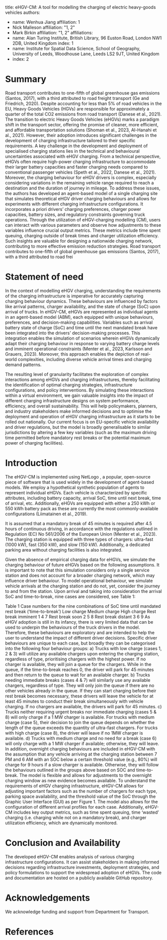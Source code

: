 
title: eHGV-CM: A tool for modelling the charging of electric heavy-goods vehicles 
authors:
- name: Wenhua Jiang
  affiliation: 1
- Nick Malleson
  affiliation: "1, 2"
- Mark Birkin
  affiliation: "1, 2"
affiliations:
- name: Alan Turing Institute, British Library, 96 Euston Road, London NW1 2DB, United Kingdom
  index: 1
- name: Institute for Spatial Data Science, School of Geography, University of Leeds, Woodhouse Lane, Leeds LS2 9JT, United Kingdom
- index: 2

# Summary

Road transport contributes to one-fifth of global greenhouse gas emissions (Santos, 2017), with a third attributed to road freight transport (Ge and Friedrich, 2020). Despite accounting for less than 5% of road vehicles in the EU, Heavy Goods Vehicles (HGVs) are responsible for approximately a quarter of the total CO2 emissions from road transport (Danese et al., 2021). The transition to electric Heavy Goods Vehicles (eHGVs) marks a paradigm shift in the transport sector, offering the promise of cleaner, more efficient, and affordable transportation solutions (Shoman et al., 2023, Al-Hanahi et al., 2021). However, their adoption introduces significant challenges in the development of charging infrastructure tailored to their specific requirements. A key challenge in the development and deployment of specialised charging stations lies in the technical and behavioural uncertainties associated with eHGV charging. From a technical perspective, eHGVs often require high-power charging infrastructure to accommodate their larger battery capacities and faster charging needs compared to conventional passenger vehicles (Speth et al., 2022, Danese et al., 2021). Moreover, the charging behaviour for eHGV drivers is complex, especially considering variations in the remaining vehicle range required to reach a destination and the duration of journey in mileage. To address these issues, the authors has developed an agent-based model of a single charging site that simulates theoretical eHGV driver charging behaviours and allows for experiments with different charging infrastructure configurations. It incorporates a priori drivers’ charging preferences, charger power capacities, battery sizes, and regulatory constraints governing truck operations. Through the utilization of eHGV-charging modelling (CM), users can interact with various parameters and observe how adjustments to these variables influence crucial output metrics. These metrics include time spent queuing, charging outside of break times and charger utilization efficiency. Such insights are valuable for designing a nationwide charging network, contributing to more effective emission reduction strategies. Road transport contributes to one-fifth of global greenhouse gas emissions (Santos, 2017), with a third attributed to road frei

# Statement of need

In the context of modelling eHGV charging, understanding the requirements of the charging infrastructure is imperative for accurately capturing charging behaviour dynamics. These behaviours are influenced by factors like arrival patterns, charger availability, and the state of charge (SoC) upon arrival of trucks. In eHGV-CM, eHGVs are represented as individual agents in an agent-based model (ABM), each equipped with unique behaviours, preferences, and decision-making capabilities. Variables such as arrival battery state of charge (SoC) and time until the next mandated break have been integrated into the drivers' decision-making processes. This integration enables the simulation of scenarios wherein eHGVs dynamically adapt their charging behaviour in response to varying battery charge levels and imminent operational constraints (Menter et al., 2023, Karlsson and Grauers, 2023). Moreover, this approach enables the depiction of real-world complexities, including diverse vehicle arrival times and charging demand patterns. 

The resulting level of granularity facilitates the exploration of complex interactions among eHGVs and charging infrastructures, thereby facilitating the identification of optimal charging strategies, infrastructure configurations, and policy interventions. By simulating these interactions within a virtual environment, we gain valuable insights into the impact of different charging infrastructure designs on system performance, efficiency, and overall sustainability. This will help policymakers, planners, and industry stakeholders make informed decisions and to optimise the deployment and operation of eHGV charging infrastructure as it starts to be rolled out nationally. Our current focus is on EU-specific vehicle availability and driver regulations, but the model is broadly generalisable to similar jurisdictions by altering a few key variables (such as the maximum driving time permitted before mandatory rest breaks or the potential maximum power of charging facilities).


# Introduction

The eHGV-CM is implemented using NetLogo , a popular, open-source piece of software that is used widely in the development of agent-based models. We employ a hypothetical synthetic population of agents to represent individual eHGVs. Each vehicle is characterized by specific attributes, including battery capacity, arrival SoC, time until next break, time of arrival, etc. Additionally, eHGVs are equipped with either a 250 kWh or 550 kWh battery pack as these are currently the most commonly-available configurations (Liimatainen et al., 2019).

It is assumed that a mandatory break of 45 minutes is required after 4.5 hours of continuous driving, in accordance with the regulations outlined in Regulation (EC) No 561/2006 of the European Union (Menter et al., 2023). The charging station is equipped with three types of chargers: ultra-fast (1000 kW), fast (350 kW), and slow (150 kW). Additionally, a dedicated parking area without charging facilities is also integrated.

Given the absence of empirical charging data for eHGVs, we simulate the charging behaviour of future eHGVs based on the following assumptions.  It is important to note that this simulation considers only a single service station and does not account for a broader charging network, which may influence driver behaviour. To model operational behaviour, we simulate vehicle arrivals at the charging station and do not, yet, consider the journey to and from the station. Upon arrival and taking into consideration the arrival SoC and time-to-break, nine cases are considered, see Table 1: 

Table 1 Case numbers for the nine combinations of SoC time until mandated rest break (‘time-to-break’)
	Low charge	Medium charge	High charge
Rest break imminent	1	4	7
Rest break soon	2	5	8
Rest break distant	3	6	9
As eHGV adoption is still in its infancy, there is very limited data that can be used to underpin the behaviours of the truck drivers in the model. Therefore, these behaviours are exploratory and are intended to help the user to understand the impact of different driver decisions. Specific driver behaviours are unique to each case, but broadly they can be categorised into the following four behaviour groups:
a) Trucks with low charge (cases 1, 2 & 3) will utilize any available chargers upon entering the charging station, regardless of type, prioritising chargers with the highest power. If no charger is available, they will join a queue for the chargers. While in the queue, if the time-to-break reaches 0, the driver will park for 45 minutes and then return to the queue to wait for an available charger. 
b) Trucks needing immediate breaks (cases 4 & 7) will similarly use any available chargers, regardless of type. They will only join the queue if there are no other vehicles already in the queue. If they can start charging before their rest break becomes necessary, these drivers will leave the vehicle for at least 45 minutes to conduct their break simultaneously with vehicle charging. If no chargers are available, the drivers will park for 45 minutes.
c) Trucks neither requiring urgent breaks nor immediate charging (cases 5 & 8) will only charge if a 1 MW charger is available. For trucks with medium charge (case 5), their decision to join the queue depends on whether the length of the queue exceeds the quantity of ultra-fast chargers. For trucks with high charge (case 8), the driver will leave if no 1MW charger is available.
d) Trucks with medium charge and no need for a break (case 6) will only charge with a 1 MW charger if available; otherwise, they will leave.
In addition, overnight charging behaviours are included in eHGV-CM with the assumption that any vehicle arriving at the charging station between 7 PM and 6 AM with an SOC below a certain threshold value (e.g., 80%) will charge for 9 hours if a slow charger is available. Otherwise, they will follow the behaviours outlined in the groups above based on SOC and time-to-break. The model is flexible and  allows for adjustments to the overnight charging window as new evidence becomes available. 
To understand the requirements of eHGV charging infrastructure, eHGV-CM allows for adjusting important factors such as the number of chargers for each type, parking space availability, and the threshold value of the SoC through the Graphic User Interface (GUI) as per Figure 1. The model also allows for the configuration of different arrival profiles for each case. Additionally,  eHGV-CM includes key output metrics, such as time spent queuing, time ‘wasted’ charging (i.e. charging while not on a mandatory break), and charger utilization efficiency, which are dynamically monitored.


# Conclusion and Availability

The developed eHGV-CM enables analysis of various charging infrastructure configurations. It can assist stakeholders in making informed decisions regarding infrastructure investments, deployment strategies, and policy formulations to support the widespread adoption of eHGVs. The code and documentation are hosted on a publicly available GitHub repository.

# Acknowledgements 
We acknowledge funding and support from Department for Transport.

# References
